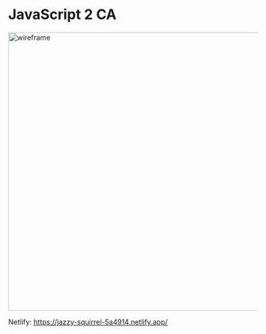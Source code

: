 # JavaScript 2 CA

<img width="563" alt="wireframe" src="https://user-images.githubusercontent.com/91594315/187910899-a7be568a-2262-457e-84f5-0540385ecff4.png">

Netlify: https://jazzy-squirrel-5a4914.netlify.app/

